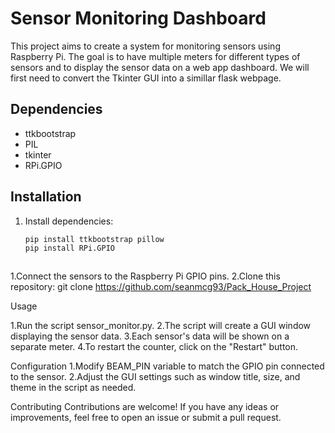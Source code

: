 # Sensor Monitoring Dashboard

This project aims to create a system for monitoring sensors using Raspberry Pi. 
The goal is to have multiple meters for different types of sensors and to display the sensor data on a web app dashboard.
We will first need to convert the Tkinter GUI into a simillar flask webpage.

## Dependencies
- ttkbootstrap
- PIL
- tkinter
- RPi.GPIO

## Installation
1. Install dependencies:
   ```bash
   pip install ttkbootstrap pillow
   pip install RPi.GPIO



1.Connect the sensors to the Raspberry Pi GPIO pins.
2.Clone this repository:
git clone https://github.com/seanmcg93/Pack_House_Project


Usage

1.Run the script sensor_monitor.py.
2.The script will create a GUI window displaying the sensor data.
3.Each sensor's data will be shown on a separate meter.
4.To restart the counter, click on the "Restart" button.

Configuration
1.Modify BEAM_PIN variable to match the GPIO pin connected to the sensor.
2.Adjust the GUI settings such as window title, size, and theme in the script as needed.

Contributing
Contributions are welcome! If you have any ideas or improvements, feel free to open an issue or submit a pull request.

